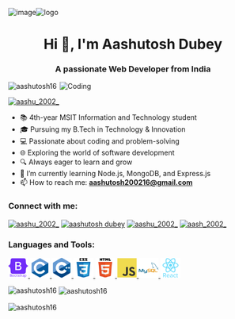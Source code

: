 ![image](https://github.com/user-attachments/assets/55b81ae3-34a4-495a-aad6-846a5d58ced2)![logo]()

<h1 align="center">Hi 👋, I'm Aashutosh Dubey</h1>
<h3 align="center">A passionate Web Developer from India</h3>

<img align="right" alt="Coding" width="400" src="https://user-images.githubusercontent.com/55389276/140866485-8fb1c876-9a8f-4d6a-98dc-08c4981eaf70.gif">

<p align="left"> <img src="https://komarev.com/ghpvc/?username=aashutosh16&label=Profile%20views&color=0e75b6&style=flat" alt="aashutosh16" /> </p>

<p align="left"> <a href="https://twitter.com/aashu_2002_" target="blank"><img src="https://img.shields.io/twitter/follow/aashu_2002_?logo=twitter&style=for-the-badge" alt="aashu_2002_" /></a> </p>

- 📚 4th-year MSIT Information and Technology student
- 🎓 Pursuing my B.Tech in Technology & Innovation
- 💻 Passionate about coding and problem-solving
- 🌐 Exploring the world of software development
- 🔍 Always eager to learn and grow
- 🌱 I’m currently learning Node.js, MongoDB, and Express.js
- 📫 How to reach me: **aashutosh200216@gmail.com**

<h3 align="left">Connect with me:</h3>
<p align="left">
<a href="https://twitter.com/aashu_2002_" target="blank"><img align="center" src="https://raw.githubusercontent.com/rahuldkjain/github-profile-readme-generator/master/src/images/icons/Social/twitter.svg" alt="aashu_2002_" height="30" width="40" /></a>
<a href="https://linkedin.com/in/aashutosh-dubey" target="blank"><img align="center" src="https://raw.githubusercontent.com/rahuldkjain/github-profile-readme-generator/master/src/images/icons/Social/linked-in-alt.svg" alt="aashutosh dubey" height="30" width="40" /></a>
<a href="https://instagram.com/aashu_2002_" target="blank"><img align="center" src="https://raw.githubusercontent.com/rahuldkjain/github-profile-readme-generator/master/src/images/icons/Social/instagram.svg" alt="aashu_2002_" height="30" width="40" /></a>
<a href="https://www.leetcode.com/aash_2002_" target="blank"><img align="center" src="https://raw.githubusercontent.com/rahuldkjain/github-profile-readme-generator/master/src/images/icons/Social/leet-code.svg" alt="aash_2002_" height="30" width="40" /></a>
</p>

<h3 align="left">Languages and Tools:</h3>
<p align="left"> 
<a href="https://getbootstrap.com" target="_blank" rel="noreferrer"> <img src="https://raw.githubusercontent.com/devicons/devicon/master/icons/bootstrap/bootstrap-plain-wordmark.svg" alt="bootstrap" width="40" height="40"/> </a> 
<a href="https://www.cprogramming.com/" target="_blank" rel="noreferrer"> <img src="https://raw.githubusercontent.com/devicons/devicon/master/icons/c/c-original.svg" alt="c" width="40" height="40"/> </a> 
<a href="https://www.w3schools.com/cpp/" target="_blank" rel="noreferrer"> <img src="https://raw.githubusercontent.com/devicons/devicon/master/icons/cplusplus/cplusplus-original.svg" alt="cplusplus" width="40" height="40"/> </a> 
<a href="https://www.w3schools.com/css/" target="_blank" rel="noreferrer"> <img src="https://raw.githubusercontent.com/devicons/devicon/master/icons/css3/css3-original-wordmark.svg" alt="css3" width="40" height="40"/> </a> 
<a href="https://www.w3.org/html/" target="_blank" rel="noreferrer"> <img src="https://raw.githubusercontent.com/devicons/devicon/master/icons/html5/html5-original-wordmark.svg" alt="html5" width="40" height="40"/> </a> 
<a href="https://developer.mozilla.org/en-US/docs/Web/JavaScript" target="_blank" rel="noreferrer"> <img src="https://raw.githubusercontent.com/devicons/devicon/master/icons/javascript/javascript-original.svg" alt="javascript" width="40" height="40"/> </a> 
<a href="https://www.mysql.com/" target="_blank" rel="noreferrer"> <img src="https://raw.githubusercontent.com/devicons/devicon/master/icons/mysql/mysql-original-wordmark.svg" alt="mysql" width="40" height="40"/> </a> 
<a href="https://reactjs.org/" target="_blank" rel="noreferrer"> <img src="https://raw.githubusercontent.com/devicons/devicon/master/icons/react/react-original-wordmark.svg" alt="react" width="40" height="40"/> </a> 
</p>

<p><img align="left" src="https://github-readme-stats.vercel.app/api/top-langs?username=aashutosh16&show_icons=true&locale=en&layout=compact" alt="aashutosh16" /></p>

<p>&nbsp;<img align="center" src="https://github-readme-stats.vercel.app/api?username=aashutosh16&show_icons=true&locale=en" alt="aashutosh16" /></p>

<p><img align="center" src="https://github-readme-streak-stats.herokuapp.com/?user=aashutosh16&" alt="aashutosh16" /></p>

